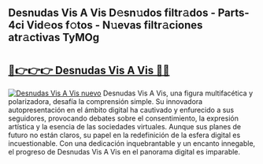 ## Desnudas Vis A Vis D𝚎sn𝚞dos filtr𝚊dos - Parts-4ci Vid𝚎os f𝚘tos - N𝚞evas filtr𝚊ciones atr𝚊ctivas TyMOg

# <h2><a href="http://mbbxe2.tromn.icu/?c=Desnudas+Vis+A+Vis">🔗👉👉👉 Desnudas Vis A Vis 🔗🔗</a></h2>

[![Desnudas Vis A Vis nuevo](https://i.imgur.com/pEAQMta.gif)](http://mbbxe2.tromn.icu/?c=Desnudas+Vis+A+Vis)
Desnudas Vis A Vis, una figura multifacética y polarizadora, desafía la comprensión simple. Su innovadora autopresentación en el ámbito digital ha cautivado y enfurecido a sus seguidores, provocando debates sobre el consentimiento, la expresión artística y la esencia de las sociedades virtuales. Aunque sus planes de futuro no están claros, su papel en la redefinición de la esfera digital es incuestionable. Con una dedicación inquebrantable y un encanto innegable, el progreso de Desnudas Vis A Vis en el panorama digital es imparable.
